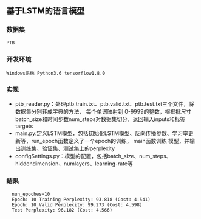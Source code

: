 ## 基于LSTM的语言模型 
### 数据集
    PTB
### 开发环境
    Windows系统 Python3.6 tensorflow1.8.0 
### 实现
* ptb_reader.py：处理ptb.train.txt、ptb.valid.txt、ptb.test.txt三个文件，将数据集分别转成字典的方法，
  每个单词映射到 0-9999的整数，根据批尺寸batch_size和时间步数num_steps对数据集切分，返回输入inputs和标签targets
* main.py:定义LSTM模型，包括初始化LSTM模型、反向传播参数、学习率更新等，run_epoch函数定义了一个epoch的训练，
  main函数训练 模型，并输出训练集、验证集、测试集上的perplexity
* configSettings.py：模型的配置，包括batch_size、num_steps、hiddendimension、numlayers、learning-rate等 

### 结果 
      nun_epoches=10
      Epoch: 10 Training Perplexity: 93.818 (Cost: 4.541) 
      Epoch: 10 Valid Perplexity: 99.273 (Cost: 4.598) 
      Test Perplexity: 96.182 (Cost: 4.566)
